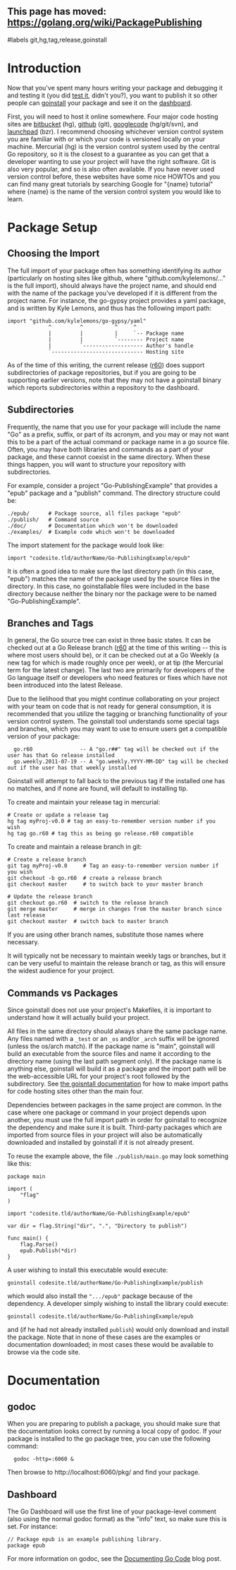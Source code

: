 ## This page has moved: https://golang.org/wiki/PackagePublishing ##
#labels git,hg,tag,release,goinstall

# Introduction #
Now that you've spent many hours writing your package and debugging it and testing it (you did [test it](TableDrivenTests.md), didn't you?), you want to publish it so other people can [goinstall](http://golang.org/cmd/goinstall) your package and see it on the [dashboard](http://godashboard.appspot.com/package).

First, you will need to host it online somewhere.  Four major code hosting sites are [bitbucket](http://bitbucket.org/) (hg), [github](http://github.com/) (git), [googlecode](http://code.google.com/projecthosting/) (hg/git/svn), and [launchpad](http://launchpad.net) (bzr).  I recommend choosing whichever version control system you are familiar with or which your code is versioned locally on your machine.  Mercurial (hg) is the version control system used by the central Go repository, so it is the closest to a guarantee as you can get that a developer wanting to use your project will have the right software.  Git is also very popular, and so is also often available.  If you have never used version control before, these websites have some nice HOWTOs and you can find many great tutorials by searching Google for "{name} tutorial" where {name} is the name of the version control system you would like to learn.

# Package Setup #
## Choosing the Import ##
The full import of your package often has something identifying its author (particularly on hosting sites like github, where "github.com/kylelemons/..." is the full import), should always have the project name, and should end with the name of the package you've developed if it is different from the project name.  For instance, the go-gypsy project provides a yaml package, and is written by Kyle Lemons, and thus has the following import path:
```
import "github.com/kylelemons/go-gypsy/yaml"
             ^         ^          ^     ^
             |         |          |     `-- Package name
             |         |          `-------- Project name
             |         `------------------- Author's handle
             `----------------------------- Hosting site
```

As of the time of this writing, the current release ([r60](https://code.google.com/p/go-wiki/source/detail?r=60)) does support subdirectories of package repositories, but if you are going to be supporting earlier versions, note that they may not have a goinstall binary which reports subdirectories within a repository to the dashboard.

## Subdirectories ##

Frequently, the name that you use for your package will include the name "Go" as a prefix, suffix, or part of its acronym, and you may or may not want this to be a part of the actual command or package name in a go source file.  Often, you may have both libraries and commands as a part of your package, and these cannot coexist in the same directory.  When these things happen, you will want to structure your repository with subdirectories.

For example, consider a project "Go-PublishingExample" that provides a "epub" package and a "publish" command.  The directory structure could be:
```
./epub/      # Package source, all files package "epub"
./publish/   # Command source
./doc/       # Documentation which won't be downloaded
./examples/  # Example code which won't be downloaded
```

The import statement for the package would look like:
```
import "codesite.tld/authorName/Go-PublishingExample/epub"
```

It is often a good idea to make sure the last directory path (in this case, "epub") matches the name of the package used by the source files in the directory.  In this case, no goinstallable files were included in the base directory because neither the binary nor the package were to be named "Go-PublishingExample".

## Branches and Tags ##
In general, the Go source tree can exist in three basic states.  It can be checked out at a Go Release branch ([r60](https://code.google.com/p/go-wiki/source/detail?r=60) at the time of this writing -- this is where most users should be), or it can be checked out at a Go Weekly (a new tag for which is made roughly once per week), or at tip (the Mercurial term for the latest change).  The last two are primarily for developers of the Go language itself or developers who need features or fixes which have not been introduced into the latest Release.

Due to the lielihood that you might continue collaborating on your project with your team on code that is not ready for general consumption, it is recommended that you utilize the tagging or branching functionality of your version control system.  The goinstall tool understands some special tags and branches, which you may want to use to ensure users get a compatible version of your package:
```
  go.r60               -- A "go.r##" tag will be checked out if the user has that Go release installed
  go.weekly.2011-07-19 -- A "go.weekly.YYYY-MM-DD" tag will be checked out if the user has that weekly installed
```

Goinstall will attempt to fall back to the previous tag if the installed one has no matches, and if none are found, will default to installing tip.

To create and maintain your release tag in mercurial:
```
# Create or update a release tag
hg tag myProj-v0.0 # tag an easy-to-remember version number if you wish
hg tag go.r60 # tag this as being go release.r60 compatible
```

To create and maintain a release branch in git:
```
# Create a release branch
git tag myProj-v0.0     # Tag an easy-to-remember version number if you wish
git checkout -b go.r60  # create a release branch
git checkout master     # to switch back to your master branch

# Update the release branch
git checkout go.r60  # switch to the release branch
git merge master     # merge in changes from the master branch since last release
git checkout master  # switch back to master branch
```
If you are using other branch names, substitute those names where necessary.

It will typically not be necessary to maintain weekly tags or branches, but it can be very useful to maintain the release branch or tag, as this will ensure the widest audience for your project.

## Commands vs Packages ##
Since goinstall does not use your project's Makefiles, it is important to understand how it will actually build your project.

All files in the same directory should always share the same package name.  Any files named with a `_test` or an `_os` and/or `_arch` suffix will be ignored (unless the os/arch match).  If the package name is "main", goinstall will build an executable from the source files and name it according to the directory name (using the last path segment only).  If the package name is anything else, goinstall will build it as a package and the import path will be the web-accessible URL for your project's root followed by the subdirectory.  See [the goisntall documentation](http://golang.org/cmd/goinstall) for how to make import paths for code hosting sites other than the main four.

Dependencies between packages in the same project are common.  In the case where one package or command in your project depends upon another, you must use the full import path in order for goinstall to recognize the dependency and make sure it is built.  Third-party packages which are imported from source files in your project will also be automatically downloaded and installed by goinstall if it is not already present.

To reuse the example above, the file `./publish/main.go` may look something like this:
```
package main

import (
    "flag"
)

import "codesite.tld/authorName/Go-PublishingExample/epub"

var dir = flag.String("dir", ".", "Directory to publish")

func main() {
    flag.Parse()
    epub.Publish(*dir)
}
```

A user wishing to install this executable would execute:
```
goinstall codesite.tld/authorName/Go-PublishingExample/publish
```
which would also install the `".../epub"` package because of the dependency.  A developer simply wishing to install the library could execute:
```
goinstall codesite.tld/authorName/Go-PublishingExample/epub
```
and (if he had not already installed `publish`) would only download and install the package.  Note that in none of these cases are the examples or documentation downloaded; in most cases these would be available to browse via the code site.

# Documentation #
## godoc ##
When you are preparing to publish a package, you should make sure that the documentation looks correct by running a local copy of godoc.  If your package is installed to the go package tree, you can use the following command:
```
  godoc -http=:6060 &
```

Then browse to http://localhost:6060/pkg/ and find your package.

## Dashboard ##
The Go Dashboard will use the first line of your package-level comment (also using the normal godoc format) as the "info" text, so make sure this is set.  For instance:

```
// Package epub is an example publishing library.
package epub
```

For more information on godoc, see the [Documenting Go Code](http://blog.golang.org/2011/03/godoc-documenting-go-code.html) blog post.